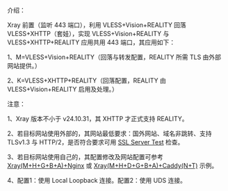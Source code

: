 介绍：

Xray 前置（监听 443 端口），利用 VLESS+Vision+REALITY 回落 VLESS+XHTTP（套娃），实现 VLESS+Vision+REALITY 与 VLESS+XHTTP+REALITY 应用共用 443 端口，其应用如下：

1、M=VLESS+Vision+REALITY（回落与转发配置，REALITY 所需 TLS 由外部网站提供。）

2、K=VLESS+XHTTP+REALITY（回落配置，REALITY 由 VLESS+Vision+REALITY 启用及处理。）

注意：

1、Xray 版本不小于 v24.10.31，其 XHTTP 才正式支持 REALITY。

2、若目标网站使用外部的，其网站最低要求：国外网站、域名非跳转、支持 TLSv1.3 与 HTTP/2，是否符合要求可用 [SSL Server Test](https://www.ssllabs.com/ssltest/) 检查。

3、若目标网站使用自己的，其配置修改及网站配置可参考 [Xray(M+H+G+B+A)+Nginx](https://github.com/lxhao61/integrated-examples/tree/master/Xray(M%2BH%2BG%2BB%2BA)%2BNginx) 或 [Xray(M+H+D+G+B+A)+Caddy(N+T)](https://github.com/lxhao61/integrated-examples/tree/master/Xray(M%2BH%2BD%2BG%2BB%2BA)%2BCaddy(N%2BT)) 示例。

4、配置1：使用 Local Loopback 连接。配置2：使用 UDS 连接。
